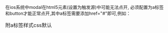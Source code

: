 在ios系统中modal在html5元素(设置为触发源)中可能无法点开,
必须配置为a标签和button才能正常点开,其中a标签需要添加href="#"即可,例如：
<a href="#" data-toggle="modal" data-target="#myModal"><a/>

附a标签样式css默认

<style type = "text/css"> 
a {font-size:16px} 
  a:link {color: #333; text-decoration:none;} //未访问：蓝色、无下划线 
  a:active:{color: #333; } //激活：红色 
  a:visited {color:#333;text-decoration:none;} //已访问：紫色、无下划线 
  a:hover {color: #333; text-decoration:none;} //鼠标移近：红色、下划线 
</style>
